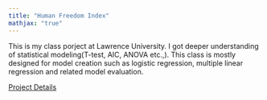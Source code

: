 ```yaml
---
title: "Human Freedom Index"
mathjax: "true"
---
```


This is my class porject at Lawrence University. I got deeper understanding of statistical modeling(T-test, AIC, ANOVA etc.,). This class is mostly designed for model creation such as logistic regression, multiple linear regression and related model evaluation.


<p><a href="/images/assessment.pdf">Project Details</a></p>
